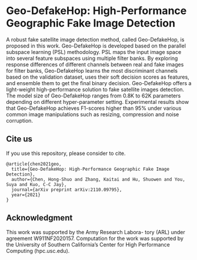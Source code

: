 # Geo-DefakeHop: High-Performance Geographic Fake Image Detection

A robust fake satellite image detection method, called Geo-DefakeHop, is proposed in this work. Geo-DefakeHop is developed based on the parallel subspace learning (PSL) methodology. PSL maps the input image space into several feature subspaces using multiple filter banks. By exploring response differences of different channels between real and fake images for filter banks, Geo-DefakeHop learns the most discriminant channels based on the validation dataset, uses their soft decision scores as features, and ensemble them to get the final binary decision. Geo-DefakeHop offers a light-weight high-performance solution to fake satellite images detection. The model size of Geo-DefakeHop ranges from 0.8K to 62K parameters depending on different hyper-parameter setting. Experimental results show that Geo-DefakeHop achieves F1-scores higher than 95% under various common image manipulations such as resizing, compression and noise corruption.


## Cite us
If you use this repository, please consider to cite.
```
@article{chen2021geo,
  title={Geo-DefakeHop: High-Performance Geographic Fake Image Detection},
  author={Chen, Hong-Shuo and Zhang, Kaitai and Hu, Shuowen and You, Suya and Kuo, C-C Jay},
  journal={arXiv preprint arXiv:2110.09795},
  year={2021}
}
```
## Acknowledgment
This work was supported by the Army Research Labora- tory (ARL) under agreement W911NF2020157. Computation for the work was supported by the University of Southern California’s Center for High Performance Computing (hpc.usc.edu).
